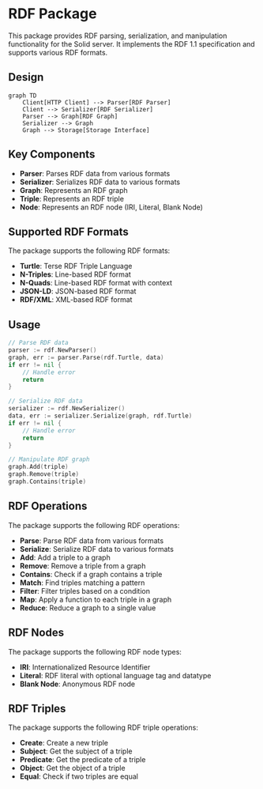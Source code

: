 # RDF Package

This package provides RDF parsing, serialization, and manipulation functionality for the Solid server. It implements the RDF 1.1 specification and supports various RDF formats.

## Design

```mermaid
graph TD
    Client[HTTP Client] --> Parser[RDF Parser]
    Client --> Serializer[RDF Serializer]
    Parser --> Graph[RDF Graph]
    Serializer --> Graph
    Graph --> Storage[Storage Interface]
```

## Key Components

- **Parser**: Parses RDF data from various formats
- **Serializer**: Serializes RDF data to various formats
- **Graph**: Represents an RDF graph
- **Triple**: Represents an RDF triple
- **Node**: Represents an RDF node (IRI, Literal, Blank Node)

## Supported RDF Formats

The package supports the following RDF formats:

- **Turtle**: Terse RDF Triple Language
- **N-Triples**: Line-based RDF format
- **N-Quads**: Line-based RDF format with context
- **JSON-LD**: JSON-based RDF format
- **RDF/XML**: XML-based RDF format

## Usage

```go
// Parse RDF data
parser := rdf.NewParser()
graph, err := parser.Parse(rdf.Turtle, data)
if err != nil {
    // Handle error
    return
}

// Serialize RDF data
serializer := rdf.NewSerializer()
data, err := serializer.Serialize(graph, rdf.Turtle)
if err != nil {
    // Handle error
    return
}

// Manipulate RDF graph
graph.Add(triple)
graph.Remove(triple)
graph.Contains(triple)
```

## RDF Operations

The package supports the following RDF operations:

- **Parse**: Parse RDF data from various formats
- **Serialize**: Serialize RDF data to various formats
- **Add**: Add a triple to a graph
- **Remove**: Remove a triple from a graph
- **Contains**: Check if a graph contains a triple
- **Match**: Find triples matching a pattern
- **Filter**: Filter triples based on a condition
- **Map**: Apply a function to each triple in a graph
- **Reduce**: Reduce a graph to a single value

## RDF Nodes

The package supports the following RDF node types:

- **IRI**: Internationalized Resource Identifier
- **Literal**: RDF literal with optional language tag and datatype
- **Blank Node**: Anonymous RDF node

## RDF Triples

The package supports the following RDF triple operations:

- **Create**: Create a new triple
- **Subject**: Get the subject of a triple
- **Predicate**: Get the predicate of a triple
- **Object**: Get the object of a triple
- **Equal**: Check if two triples are equal 